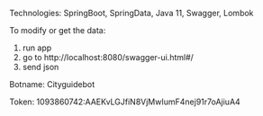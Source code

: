 Technologies:  SpringBoot, SpringData, Java 11, Swagger, Lombok

To modify or get the data:
 1. run app
 2. go to http://localhost:8080/swagger-ui.html#/
 3. send json
 
 Botname: Cityguidebot
 
 Token: 1093860742:AAEKvLGJfiN8VjMwIumF4nej91r7oAjiuA4
 
 